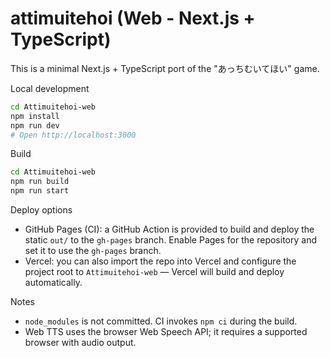# attimuitehoi (Web - Next.js + TypeScript)

This is a minimal Next.js + TypeScript port of the "あっちむいてほい" game.

Local development

```bash
cd Attimuitehoi-web
npm install
npm run dev
# Open http://localhost:3000
```

Build

```bash
cd Attimuitehoi-web
npm run build
npm run start
```

Deploy options

- GitHub Pages (CI): a GitHub Action is provided to build and deploy the static `out/` to the `gh-pages` branch. Enable Pages for the repository and set it to use the `gh-pages` branch.
- Vercel: you can also import the repo into Vercel and configure the project root to `Attimuitehoi-web` — Vercel will build and deploy automatically.

Notes

- `node_modules` is not committed. CI invokes `npm ci` during the build.
- Web TTS uses the browser Web Speech API; it requires a supported browser with audio output.

<!-- workflow trigger: updated at 2025-08-25 -->
